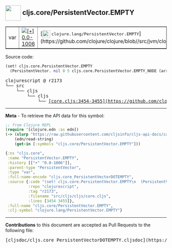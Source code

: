 ## <img width="48px" valign="middle" src="http://i.imgur.com/Hi20huC.png"> cljs.core/PersistentVector.EMPTY

 <table border="1">
<tr>

<td>var</td>
<td><a href="https://github.com/cljsinfo/cljs-api-docs/tree/0.0-1006"><img valign="middle" alt="[+] 0.0-1006" src="https://img.shields.io/badge/+-0.0--1006-lightgrey.svg"></a> </td>
<td>
[<img height="24px" valign="middle" src="http://i.imgur.com/1GjPKvB.png"> <samp>clojure.lang/PersistentVector.EMPTY</samp>](https://github.com/clojure/clojure/blob//src/jvm/clojure/lang/PersistentVector.java)
</td>
</tr>
</table>






Source code:

```clj
(set! cljs.core.PersistentVector.EMPTY
  (PersistentVector. nil 0 5 cljs.core.PersistentVector.EMPTY_NODE (array) 0))
```

 <pre>
clojurescript @ r2173
└── src
    └── cljs
        └── cljs
            └── <ins>[core.cljs:3454-3455](https://github.com/clojure/clojurescript/blob/r2173/src/cljs/cljs/core.cljs#L3454-L3455)</ins>
</pre>


---

__Meta__ - To retrieve the API data for this symbol:

```clj
;; from Clojure REPL
(require '[clojure.edn :as edn])
(-> (slurp "https://raw.githubusercontent.com/cljsinfo/cljs-api-docs/catalog/cljs-api.edn")
    (edn/read-string)
    (get-in [:symbols "cljs.core/PersistentVector.EMPTY"]))
```

```clj
{:ns "cljs.core",
 :name "PersistentVector.EMPTY",
 :history [["+" "0.0-1006"]],
 :parent-type "PersistentVector",
 :type "var",
 :full-name-encode "cljs.core_PersistentVectorDOTEMPTY",
 :source {:code "(set! cljs.core.PersistentVector.EMPTY\n  (PersistentVector. nil 0 5 cljs.core.PersistentVector.EMPTY_NODE (array) 0))",
          :repo "clojurescript",
          :tag "r2173",
          :filename "src/cljs/cljs/core.cljs",
          :lines [3454 3455]},
 :full-name "cljs.core/PersistentVector.EMPTY",
 :clj-symbol "clojure.lang/PersistentVector.EMPTY"}

```

---

__Contributions__ to this document are accepted as Pull Requests to the following file:

 <pre>
[cljsdoc/cljs.core_PersistentVectorDOTEMPTY.cljsdoc](https://github.com/cljsinfo/cljs-api-docs/blob/master/cljsdoc/cljs.core_PersistentVectorDOTEMPTY.cljsdoc)
</pre>

